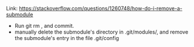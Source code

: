 Link: https://stackoverflow.com/questions/1260748/how-do-i-remove-a-submodule

* Run git rm <path-to-submodule>, and commit.
* manually delete the submodule's directory in .git/modules/, and remove the submodule's entry in the file .git/config